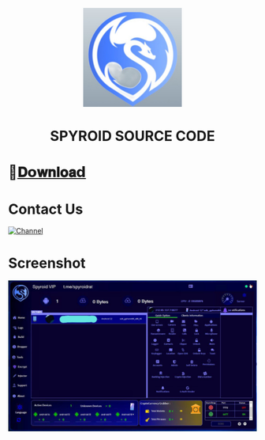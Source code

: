 <p align="center">
<img src='s12.jpg' style="height:200px;width:200px;" >
</p>
<h1 align=center>SPYROID SOURCE CODE</h1>





# 📁[𝐃𝗼𝐰𝐧𝐥𝐨𝐚𝗱](https://drive.google.com/file/d/1GH1J9zCs2oSYPaQXhTsseuUY2T_xEwsM/view?usp=drive_link)


# Contact Us
[![Channel](https://img.shields.io/badge/Telegram-2CA5E0?style=for-the-badge&logo=telegram&logoColor=white)](https://telegram.me/exploitshoprat)


# Screenshot
![App Screenshot](svip.jpg)
